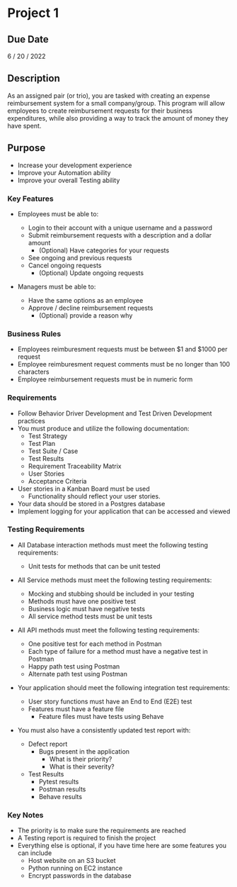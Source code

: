 # Project 1

## Due Date
6 / 20 / 2022
## Description
As an assigned pair (or trio), you are tasked with creating an expense reimbursement system for a small company/group. This program will allow employees to create reimbursement requests for their business expenditures, while also providing a way to track the amount of money they have spent.

## Purpose
- Increase your development experience
- Improve your Automation ability
- Improve your overall Testing ability

### Key Features
- Employees must be able to:
    - Login to their account with a unique username and a password
    - Submit reimbursement requests with a description and a dollar amount 
        - (Optional) Have categories for your requests
    - See ongoing and previous requests
    - Cancel ongoing requests
        - (Optional) Update ongoing requests

- Managers must be able to:
    - Have the same options as an employee
    - Approve / decline reimbursement requests
        - (Optional) provide a reason why

### Business Rules
- Employees reimburesment requests must be between $1 and $1000 per request
- Employee reimburesment request comments must be no longer than 100 characters
- Employee reimbursement requests must be in numeric form

### Requirements
- Follow Behavior Driver Development and Test Driven Development practices
- You must produce and utilize the following documentation:
    - Test Strategy
    - Test Plan
    - Test Suite / Case
    - Test Results
    - Requirement Traceability Matrix
    - User Stories
    - Acceptance Criteria
- User stories in a Kanban Board must be used
    - Functionality should reflect your user stories.
- Your data should be stored in a Postgres database
- Implement logging for your application that can be accessed and viewed

### Testing Requirements
- All Database interaction methods must meet the following testing requirements:
    - Unit tests for methods that can be unit tested
- All Service methods must meet the following testing requirements:
    - Mocking and stubbing should be included in your testing
    - Methods must have one positive test
    - Business logic must have negative tests
    - All service method tests must be unit tests
- All API methods must meet the following testing requirements:
    - One positive test for each method in Postman
    - Each type of failure for a method must have a negative test in Postman
    - Happy path test using Postman
    - Alternate path test using Postman

- Your application should meet the following integration test requirements:
    - User story functions must have an End to End (E2E) test
    - Features must have a feature file
      - Feature files must have tests using Behave
- You must also have a consistently updated test report with:
    - Defect report
        - Bugs present in the application
            - What is their priority?
            - What is their severity?
    - Test Results
        - Pytest results
        - Postman results
        - Behave results

### Key Notes
- The priority is to make sure the requirements are reached
- A Testing report is required to finish the project
- Everything else is optional, if you have time here are some features you can include
  - Host website on an S3 bucket
  - Python running on EC2 instance
  - Encrypt passwords in the database
